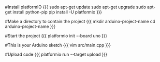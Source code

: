 #Install platformIO
{{{
sudo apt-get update
sudo apt-get upgrade
sudo apt-get install python-pip
pip install -U platformio
}}}

#Make a directory to contain the project
{{{
mkdir arduino-project-name
cd arduino-project-name
}}}

#Start the project
{{{
platformio init --board uno
}}}

#This is your Arduino sketch
{{{
vim src/main.cpp
}}}

#Upload code
{{{
platformio run --target upload
}}}
